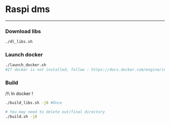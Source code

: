 # Raspi dms
-------
### Download libs
```sh
./dl_libs.sh
```

### Launch docker
```sh
./launch_docker.sh
#If docker is not installed, follow : https://docs.docker.com/engine/install/ubuntu/
```

### Build
/!\ In docker !
```sh
./build_libs.sh -j8 #Once

# You may need to delete out/final directory
./build.sh -j8
```
